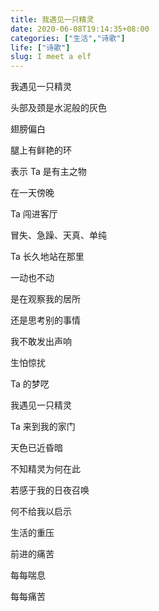 ```yaml
---
title: 我遇见一只精灵
date: 2020-06-08T19:14:35+08:00
categories: ["生活","诗歌"]
life: ["诗歌"]
slug: I meet a elf
---
```


我遇见一只精灵

头部及颈是水泥般的灰色

翅膀偏白

腿上有鲜艳的环

表示 Ta 是有主之物



在一天傍晚

Ta 闯进客厅

冒失、急躁、天真、单纯

Ta 长久地站在那里

一动也不动

是在观察我的居所

还是思考别的事情



我不敢发出声响

生怕惊扰

Ta 的梦呓



我遇见一只精灵

Ta 来到我的家门

天色已近昏暗

不知精灵为何在此



若感于我的日夜召唤

何不给我以启示

生活的重压

前进的痛苦

每每喘息

每每痛苦